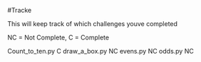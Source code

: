 #Tracke

This will keep track of which challenges youve completed

NC = Not Complete, C = Complete

Count_to_ten.py C
draw_a_box.py NC
evens.py NC
odds.py NC
